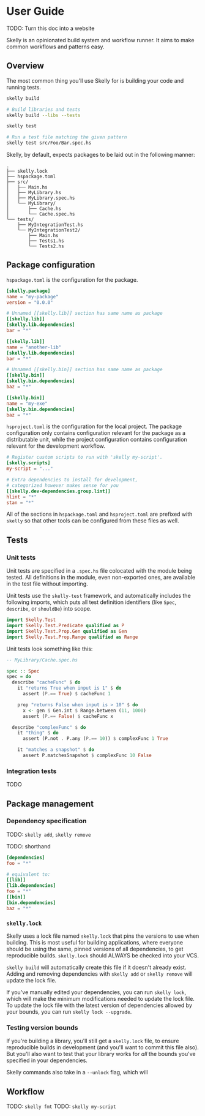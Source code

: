 # User Guide

TODO: Turn this doc into a website

Skelly is an opinionated build system and workflow runner. It aims to make common workflows and patterns easy.

## Overview

The most common thing you'll use Skelly for is building your code and running tests.

```bash
skelly build

# Build libraries and tests
skelly build --libs --tests
```

```bash
skelly test

# Run a test file matching the given pattern
skelly test src/Foo/Bar.spec.hs
```

Skelly, by default, expects packages to be laid out in the following manner:

```
.
├── skelly.lock
├── hspackage.toml
├── src/
│   ├── Main.hs
│   ├── MyLibrary.hs
│   ├── MyLibrary.spec.hs
│   └── MyLibrary/
│       ├── Cache.hs
│       └── Cache.spec.hs
└── tests/
    ├── MyIntegrationTest.hs
    └── MyIntegrationTest2/
        ├── Main.hs
        ├── Tests1.hs
        └── Tests2.hs
```

## Package configuration

`hspackage.toml` is the configuration for the package.

```toml
[skelly.package]
name = "my-package"
version = "0.0.0"

# Unnamed [[skelly.lib]] section has same name as package
[[skelly.lib]]
[skelly.lib.dependencies]
bar = "*"

[[skelly.lib]]
name = "another-lib"
[skelly.lib.dependencies]
bar = "*"

# Unnamed [[skelly.bin]] section has same name as package
[[skelly.bin]]
[skelly.bin.dependencies]
baz = "*"

[[skelly.bin]]
name = "my-exe"
[skelly.bin.dependencies]
baz = "*"
```

`hsproject.toml` is the configuration for the local project. The package configuration only contains configuration relevant for the package as a distributable unit, while the project configuration contains configuration relevant for the development workflow.

```toml
# Register custom scripts to run with 'skelly my-script'.
[skelly.scripts]
my-script = "..."

# Extra dependencies to install for development,
# categorized however makes sense for you
[[skelly.dev-dependencies.group.lint]]
hlint = "*"
stan = "*"
```

All of the sections in `hspackage.toml` and `hsproject.toml` are prefixed with `skelly` so that other tools can be configured from these files as well.

## Tests

### Unit tests

Unit tests are specified in a `.spec.hs` file colocated with the module being tested. All definitions in the module, even non-exported ones, are available in the test file without importing.

Unit tests use the `skelly-test` framework, and automatically includes the following imports, which puts all test definition identifiers (like `Spec`, `describe`, or `shouldBe`) into scope.

```hs
import Skelly.Test
import Skelly.Test.Predicate qualified as P
import Skelly.Test.Prop.Gen qualified as Gen
import Skelly.Test.Prop.Range qualified as Range
```

Unit tests look something like this:

```hs
-- MyLibrary/Cache.spec.hs

spec :: Spec
spec = do
  describe "cacheFunc" $ do
    it "returns True when input is 1" $ do
      assert (P.== True) $ cacheFunc 1

    prop "returns False when input is > 10" $ do
      x <- gen $ Gen.int $ Range.between (11, 1000)
      assert (P.== False) $ cacheFunc x

  describe "complexFunc" $ do
    it "thing" $ do
      assert (P.not . P.any (P.== 10)) $ complexFunc 1 True

    it "matches a snapshot" $ do
      assert P.matchesSnapshot $ complexFunc 10 False
```

### Integration tests

TODO

## Package management

### Dependency specification

TODO: `skelly add`, `skelly remove`


TODO: shorthand
```toml
[dependencies]
foo = "*"

# equivalent to:
[[lib]]
[lib.dependencies]
foo = "*"
[[bin]]
[bin.dependencies]
baz = "*"
```

### `skelly.lock`

Skelly uses a lock file named `skelly.lock` that pins the versions to use when building. This is most useful for building applications, where everyone should be using the same, pinned versions of all dependencies, to get reproducible builds. `skelly.lock` should ALWAYS be checked into your VCS.

`skelly build` will automatically create this file if it doesn't already exist. Adding and removing dependencies with `skelly add` or `skelly remove` will update the lock file.

If you've manually edited your dependencies, you can run `skelly lock`, which will make the minimum modifications needed to update the lock file. To update the lock file with the latest version of dependencies allowed by your bounds, you can run `skelly lock --upgrade`.

### Testing version bounds

If you're building a library, you'll still get a `skelly.lock` file, to ensure reproducible builds in development (and you'll want to commit this file also). But you'll also want to test that your library works for _all_ the bounds you've specified in your dependencies.

Skelly commands also take in a `--unlock` flag, which will 

## Workflow

TODO: `skelly fmt`
TODO: `skelly my-script`
